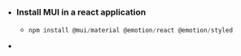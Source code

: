 - ### Install MUI in a react application
  - ```js
    npm install @mui/material @emotion/react @emotion/styled
    ```
-
